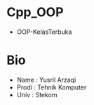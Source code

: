# Cpp_OOP
- OOP-KelasTerbuka

# Bio
- Name  : Yusril Arzaqi
- Prodi : Tehnik Komputer
- Univ  : Stekom

